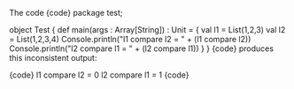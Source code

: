 The code
{code}
package test;

object Test {
  def main(args : Array[String]) : Unit = {
    val l1 = List(1,2,3)
    val l2 = List(1,2,3,4)
    Console.println("l1 compare l2 = " + (l1 compare l2))
    Console.println("l2 compare l1 = " + (l2 compare l1))
  }
}
{code}
produces this inconsistent output:

{code}
l1 compare l2 = 0
l2 compare l1 = 1
{code}

